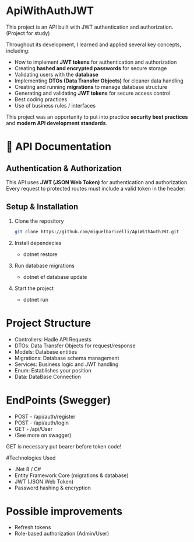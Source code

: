 # ApiWithAuthJWT
This project is an API built with JWT authentication and authorization. (Project for study)


Throughout its development, I learned and applied several key concepts, including:  

- How to implement **JWT tokens** for authentication and authorization  
- Creating **hashed and encrypted passwords** for secure storage  
- Validating users with the **database**  
- Implementing **DTOs (Data Transfer Objects)** for cleaner data handling  
- Creating and running **migrations** to manage database structure  
- Generating and validating **JWT tokens** for secure access control
- Best coding practices
- Use of business rules / interfaces

This project was an opportunity to put into practice **security best practices** and **modern API development standards**.  

# 📌 API Documentation

## Authentication & Authorization
This API uses **JWT (JSON Web Token)** for authentication and authorization.  
Every request to protected routes must include a valid token in the header:


## Setup & Installation
1. Clone the repository  
   ```bash
   git clone https://github.com/miguelbaricelli/ApiWithAuthJWT.git

 2. Install dependecies
     - dotnet restore


 3. Run database migrations
     - dotnet ef database update


4. Start the project
   - dotnet run


# Project Structure
- Controllers: Hadle API Requests
- DTOs: Data Transfer Objects for request/response
- Models: Database entities
- Migrations: Database schema management
- Services: Business logic and JWT handling
- Enum: Establishes your position
- Data: DataBase Connection

# EndPoints (Swegger)
- POST - /api/auth/register
- POST - /api/auth/login
- GET - /api/User
- (See more on swagger)

GET is necessary put bearer before token code!

#Technologies Used
  - .Net 8 / C#
  - Entity Framework Core (migrations & database)
  - JWT (JSON Web Token)
  - Password hashing & encryption

# Possible improvements
  - Refresh tokens
  - Role-based authorization (Admin/User)



